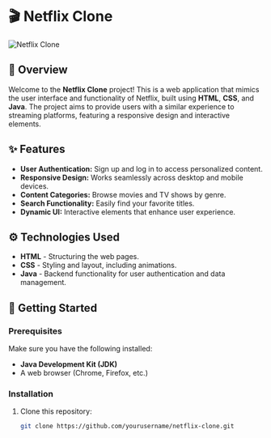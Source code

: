 # 🎬 Netflix Clone

![Netflix Clone](https://via.placeholder.com/800x400.png?text=Netflix+Clone) <!-- Add a relevant image link -->

## 🌟 Overview

Welcome to the **Netflix Clone** project! This is a web application that mimics the user interface and functionality of Netflix, built using **HTML**, **CSS**, and **Java**. The project aims to provide users with a similar experience to streaming platforms, featuring a responsive design and interactive elements.

## ✨ Features

- **User Authentication:** Sign up and log in to access personalized content.
- **Responsive Design:** Works seamlessly across desktop and mobile devices.
- **Content Categories:** Browse movies and TV shows by genre.
- **Search Functionality:** Easily find your favorite titles.
- **Dynamic UI:** Interactive elements that enhance user experience.

## ⚙️ Technologies Used

- **HTML** - Structuring the web pages.
- **CSS** - Styling and layout, including animations.
- **Java** - Backend functionality for user authentication and data management.

## 🚀 Getting Started

### Prerequisites

Make sure you have the following installed:

- **Java Development Kit (JDK)**
- A web browser (Chrome, Firefox, etc.)

### Installation

1. Clone this repository:
   ```bash
   git clone https://github.com/yourusername/netflix-clone.git
